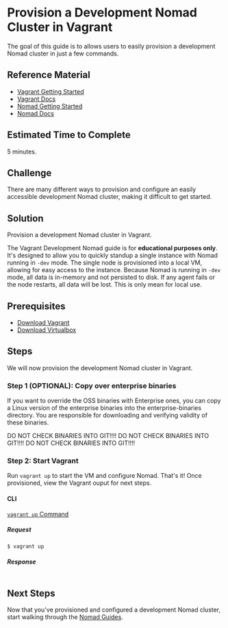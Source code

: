 # Provision a Development Nomad Cluster in Vagrant

The goal of this guide is to allows users to easily provision a development Nomad cluster in just a few commands.

## Reference Material

- [Vagrant Getting Started](https://www.vagrantup.com/intro/getting-started/index.html)
- [Vagrant Docs](https://www.vagrantup.com/docs/index.html)
- [Nomad Getting Started](https://www.nomadproject.io/intro/getting-started/install.html)
- [Nomad Docs](https://www.nomadproject.io/docs/index.html)

## Estimated Time to Complete

5 minutes.

## Challenge

There are many different ways to provision and configure an easily accessible development Nomad cluster, making it difficult to get started.

## Solution

Provision a development Nomad cluster in Vagrant.

The Vagrant Development Nomad guide is for **educational purposes only**. It's designed to allow you to quickly standup a single instance with Nomad running in `-dev` mode. The single node is provisioned into a local VM, allowing for easy access to the instance. Because Nomad is running in `-dev` mode, all data is in-memory and not persisted to disk. If any agent fails or the node restarts, all data will be lost. This is only mean for local use.

## Prerequisites

- [Download Vagrant](https://www.vagrantup.com/downloads.html)
- [Download Virtualbox](https://www.virtualbox.org/wiki/Downloads)

## Steps

We will now provision the development Nomad cluster in Vagrant.

### Step 1 (OPTIONAL): Copy over enterprise binaries

If you want to override the OSS binaries with Enterprise ones, you can copy a Linux version of the enterprise binaries into the enterprise-binaries directory.   You are responsible for downloading and verifying validity of these binaries.   

DO NOT CHECK BINARIES INTO GIT!!!!
DO NOT CHECK BINARIES INTO GIT!!!!
DO NOT CHECK BINARIES INTO GIT!!!!

### Step 2: Start Vagrant

Run `vagrant up` to start the VM and configure Nomad. That's it! Once provisioned, view the Vagrant ouput for next steps.

#### CLI

[`vagrant up` Command](https://www.vagrantup.com/docs/cli/up.html)

##### Request

```sh
$ vagrant up
```

##### Response
```
```

## Next Steps

Now that you've provisioned and configured a development Nomad cluster, start walking through the [Nomad Guides](https://www.nomadproject.io/guides/index.html).
